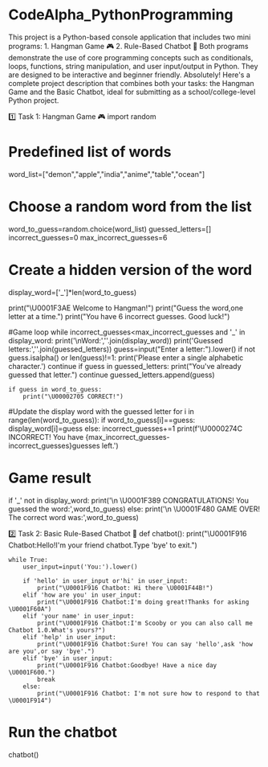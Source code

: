 # CodeAlpha_PythonProgramming
This project is a Python-based console application that includes two mini programs:  1. Hangman Game 🎮   2. Rule-Based Chatbot 🤖    Both programs demonstrate the use of core programming concepts such as conditionals, loops, functions, string manipulation, and user input/output in Python. They are designed to be interactive and beginner friendly.
Absolutely! Here's a complete project description that combines both your tasks: the Hangman Game and the Basic Chatbot, ideal for submitting as a school/college-level Python project.

1️⃣ Task 1: Hangman Game 🎮
import random

# Predefined list of words
word_list=["demon","apple","india","anime","table","ocean"]

# Choose a random word from the list
word_to_guess=random.choice(word_list)
guessed_letters=[]
incorrect_guesses=0
max_incorrect_guesses=6

# Create a hidden version of the word
display_word=['_']*len(word_to_guess)

print("\U0001F3AE Welcome to Hangman!")
print("Guess the word,one letter at a time.")
print("You have 6 incorrect guesses. Good luck!")

#Game loop
while incorrect_guesses<max_incorrect_guesses and '_' in display_word:
    print('\nWord:',''.join(display_word))
    print('Guessed letters:',''.join(guessed_letters))
    guess=input("Enter a letter:").lower()
    if not guess.isalpha() or len(guess)!=1:
        print('Please enter a single alphabetic character.')
        continue
    if guess in guessed_letters:
        print("You've already guessed that letter.")
        continue
    guessed_letters.append(guess)

    if guess in word_to_guess:
        print("\U00002705 CORRECT!")

#Update the display word with the guessed letter
    for i in range(len(word_to_guess)):
        if word_to_guess[i]==guess:
            display_word[i]=guess
    else:
        incorrect_guesses+=1
        print(f'\U0000274C INCORRECT! You have {max_incorrect_guesses-incorrect_guesses}guesses left.')

# Game result
if '_' not in display_word:
    print('\n \U0001F389 CONGRATULATIONS! You guessed the word:',word_to_guess)
else:
    print('\n \U0001F480 GAME OVER! The correct word was:',word_to_guess)


2️⃣ Task 2: Basic Rule-Based Chatbot 🤖
def chatbot():
    print("\U0001F916 Chatbot:Hello!I'm your friend chatbot.Type 'bye' to exit.")

    while True:
        user_input=input('You:').lower()

        if 'hello' in user_input or'hi' in user_input:
            print("\U0001F916 Chatbot: Hi there \U0001F44B!")
        elif 'how are you' in user_input:
            print("\U0001F916 Chatbot:I'm doing great!Thanks for asking \U0001F60A")
        elif 'your name' in user_input:
            print("\U0001F916 Chatbot:I'm Scooby or you can also call me Chatbot 1.0.What's yours?")
        elif 'help' in user_input:
            print("\U0001F916 Chatbot:Sure! You can say 'hello',ask 'how are you',or say 'bye'.")
        elif 'bye' in user_input:
            print("\U0001F916 Chatbot:Goodbye! Have a nice day \U0001F600.")
            break
        else:
            print("\U0001F916 Chatbot: I'm not sure how to respond to that \U0001F914")

# Run the chatbot
chatbot()
